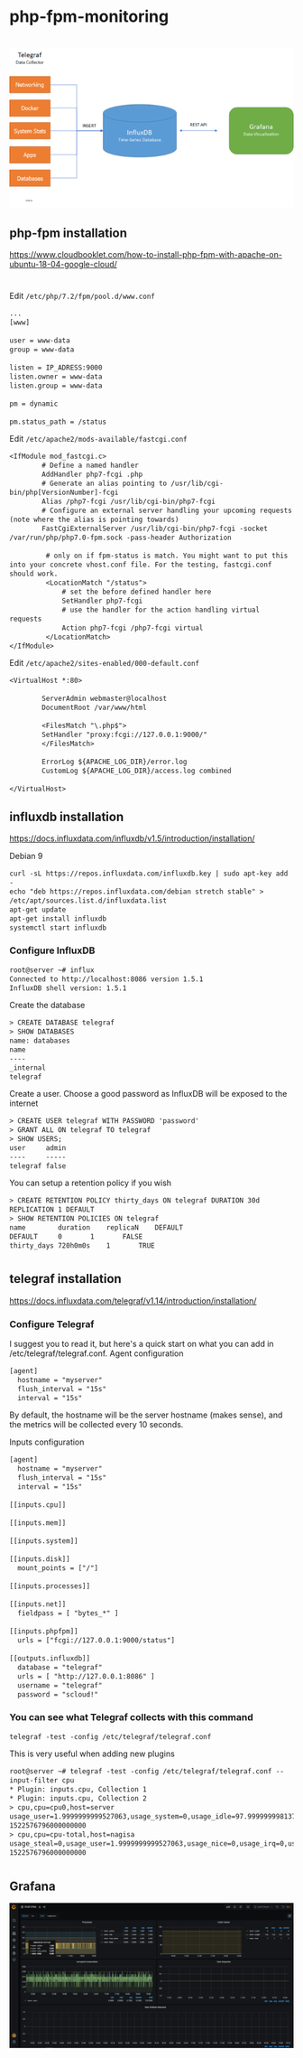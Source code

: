 # php-fpm-monitoring
#
![](php-fpm.png)

## php-fpm installation

https://www.cloudbooklet.com/how-to-install-php-fpm-with-apache-on-ubuntu-18-04-google-cloud/
#
Edit `/etc/php/7.2/fpm/pool.d/www.conf`
```hcl
...
[www]

user = www-data
group = www-data

listen = IP_ADRESS:9000
listen.owner = www-data
listen.group = www-data

pm = dynamic

pm.status_path = /status

```

Edit `/etc/apache2/mods-available/fastcgi.conf`

```hcl
<IfModule mod_fastcgi.c>
        # Define a named handler
        AddHandler php7-fcgi .php
        # Generate an alias pointing to /usr/lib/cgi-bin/php[VersionNumber]-fcgi
        Alias /php7-fcgi /usr/lib/cgi-bin/php7-fcgi
        # Configure an external server handling your upcoming requests (note where the alias is pointing towards)
        FastCgiExternalServer /usr/lib/cgi-bin/php7-fcgi -socket /var/run/php/php7.0-fpm.sock -pass-header Authorization

         # only on if fpm-status is match. You might want to put this into your concrete vhost.conf file. For the testing, fastcgi.conf should work.
         <LocationMatch "/status">
             # set the before defined handler here
             SetHandler php7-fcgi
             # use the handler for the action handling virtual requests
             Action php7-fcgi /php7-fcgi virtual
         </LocationMatch>
</IfModule>

```
Edit `/etc/apache2/sites-enabled/000-default.conf`

```hcl
<VirtualHost *:80>
        
        ServerAdmin webmaster@localhost
        DocumentRoot /var/www/html

        <FilesMatch "\.php$">
        SetHandler "proxy:fcgi://127.0.0.1:9000/"
        </FilesMatch>

        ErrorLog ${APACHE_LOG_DIR}/error.log
        CustomLog ${APACHE_LOG_DIR}/access.log combined
       
</VirtualHost>

```


## influxdb installation 
https://docs.influxdata.com/influxdb/v1.5/introduction/installation/

Debian 9
```hcl
curl -sL https://repos.influxdata.com/influxdb.key | sudo apt-key add -
echo "deb https://repos.influxdata.com/debian stretch stable" > /etc/apt/sources.list.d/influxdata.list
apt-get update
apt-get install influxdb
systemctl start influxdb
```
### Configure InfluxDB
```hcl
root@server ~# influx
Connected to http://localhost:8086 version 1.5.1
InfluxDB shell version: 1.5.1
```
Create the database
```hcl
> CREATE DATABASE telegraf
> SHOW DATABASES
name: databases
name
----
_internal
telegraf
```
Create a user. Choose a good password as InfluxDB will be exposed to the internet
```hcl
> CREATE USER telegraf WITH PASSWORD 'password'
> GRANT ALL ON telegraf TO telegraf
> SHOW USERS;
user     admin
----     -----
telegraf false
```
You can setup a retention policy if you wish

```hcl
> CREATE RETENTION POLICY thirty_days ON telegraf DURATION 30d REPLICATION 1 DEFAULT
> SHOW RETENTION POLICIES ON telegraf
name		duration	replicaN	DEFAULT
DEFAULT		0		1		FALSE
thirty_days	720h0m0s	1		TRUE
```
#
## telegraf installation 
https://docs.influxdata.com/telegraf/v1.14/introduction/installation/

### Configure Telegraf

I suggest you to read it, but here's a quick start on what you can add in /etc/telegraf/telegraf.conf.
Agent configuration
```hcl
[agent]
  hostname = "myserver"
  flush_interval = "15s"
  interval = "15s"
```
By default, the hostname will be the server hostname (makes sense), and the metrics will be collected every 10 seconds.

Inputs configuration

```hcl
[agent]
  hostname = "myserver"
  flush_interval = "15s"
  interval = "15s"

[[inputs.cpu]]

[[inputs.mem]]

[[inputs.system]]

[[inputs.disk]]
  mount_points = ["/"]

[[inputs.processes]]

[[inputs.net]]
  fieldpass = [ "bytes_*" ]
  
[[inputs.phpfpm]]
  urls = ["fcgi://127.0.0.1:9000/status"]
  
[[outputs.influxdb]]
  database = "telegraf"
  urls = [ "http://127.0.0.1:8086" ]
  username = "telegraf"
  password = "scloud!"

```
### You can see what Telegraf collects with this command
```hcl
telegraf -test -config /etc/telegraf/telegraf.conf
```

This is very useful when adding new plugins
```hcl
root@server ~# telegraf -test -config /etc/telegraf/telegraf.conf --input-filter cpu
* Plugin: inputs.cpu, Collection 1
* Plugin: inputs.cpu, Collection 2
> cpu,cpu=cpu0,host=server usage_user=1.9999999999527063,usage_system=0,usage_idle=97.99999999813735,usage_iowait=0,usage_steal=0,usage_guest=0,usage_nice=0,usage_irq=0,usage_softirq=0,usage_guest_nice=0 1522576796000000000
> cpu,cpu=cpu-total,host=nagisa usage_steal=0,usage_user=1.9999999999527063,usage_nice=0,usage_irq=0,usage_softirq=0,usage_guest=0,usage_guest_nice=0,usage_system=0,usage_idle=97.99999999813735,usage_iowait=0 1522576796000000000
```
#
## Grafana
![](grafana-php.png)

